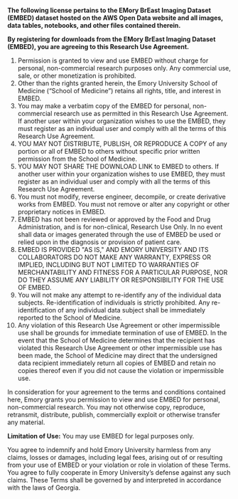 **The following license pertains to the EMory BrEast Imaging Dataset (EMBED) dataset hosted on the AWS Open Data website and all images, data tables, notebooks, and other files contained therein.**
 
**By registering for downloads from the EMory BrEast Imaging Dataset (EMBED), you are agreeing to this Research Use Agreement.**

1. Permission is granted to view and use EMBED without charge for personal, non-commercial research purposes only. Any commercial use, sale, or other monetization is prohibited.
1. Other than the rights granted herein, the Emory University School of Medicine (“School of Medicine”) retains all rights, title, and interest in EMBED.
1. You may make a verbatim copy of the EMBED for personal, non-commercial research use as permitted in this Research Use Agreement. If another user within your organization wishes to use the EMBED, they must register as an individual user and comply with all the terms of this Research Use Agreement.
1. YOU MAY NOT DISTRIBUTE, PUBLISH, OR REPRODUCE A COPY of any portion or all of EMBED to others without specific prior written permission from the School of Medicine.
1. YOU MAY NOT SHARE THE DOWNLOAD LINK to EMBED to others. If another user within your organization wishes to use EMBED, they must register as an individual user and comply with all the terms of this Research Use Agreement.
1. You must not modify, reverse engineer, decompile, or create derivative works from EMBED. You must not remove or alter any copyright or other proprietary notices in EMBED.
1. EMBED has not been reviewed or approved by the Food and Drug Administration, and is for non-clinical, Research Use Only. In no event shall data or images generated through the use of EMBED be used or relied upon in the diagnosis or provision of patient care.
1. EMBED IS PROVIDED "AS IS," AND EMORY UNIVERSITY AND ITS COLLABORATORS DO NOT MAKE ANY WARRANTY, EXPRESS OR IMPLIED, INCLUDING BUT NOT LIMITED TO WARRANTIES OF MERCHANTABILITY AND FITNESS FOR A PARTICULAR PURPOSE, NOR DO THEY ASSUME ANY LIABILITY OR RESPONSIBILITY FOR THE USE OF EMBED.
1. You will not make any attempt to re-identify any of the individual data subjects. Re-identification of individuals is strictly prohibited. Any re-identification of any individual data subject shall be immediately reported to the School of Medicine.
1. Any violation of this Research Use Agreement or other impermissible use shall be grounds for immediate termination of use of EMBED. In the event that the School of Medicine determines that the recipient has violated this Research Use Agreement or other impermissible use has been made, the School of Medicine may direct that the undersigned data recipient immediately return all copies of EMBED and retain no copies thereof even if you did not cause the violation or impermissible use.

In consideration for your agreement to the terms and conditions contained here, Emory grants you permission to view and use EMBED for personal, non-commercial research. You may not otherwise copy, reproduce, retransmit, distribute, publish, commercially exploit or otherwise transfer any material.

**Limitation of Use:** You may use EMBED for legal purposes only.

You agree to indemnify and hold Emory University harmless from any claims, losses or damages, including legal fees, arising out of or resulting from your use of EMBED or your violation or role in violation of these Terms. You agree to fully cooperate in Emory University’s defense against any such claims. These Terms shall be governed by and interpreted in accordance with the laws of Georgia.

